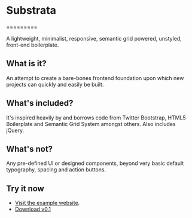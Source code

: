 # Substrata
=========

A lightweight, minimalist, responsive, semantic grid powered, unstyled, front-end boilerplate.


## What is it?

An attempt to create a bare-bones frontend foundation upon which new projects can quickly and easily be built.


## What's included?

It's inspired heavily by and borrows code from Twitter Bootstrap, HTML5 Boilerplate and Semantic Grid System amongst others. Also includes jQuery.


## What's not?
Any pre-defined UI or designed components, beyond very basic default typography, spacing and action buttons.


## Try it now

* [Visit the example website](http://shaunchurch.com/substrata).
* [Download v0.1](http://shaunchurch.com/substrata/download/substrata-v0.1.zip)